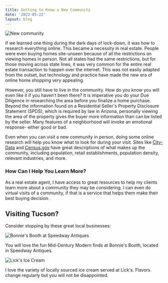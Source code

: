 ```yaml
---
title: Getting to Know a New Community
date: '2023-05-22'
layout: blog
---
```


![New community](img/blog/web-New-Community.png)

If we learned one thing during the dark days of lock-down, it was how to research everything online.  This became a necessity in real estate.  People were even buying homes site-unseen because of all the restrictions on viewing homes in person.  Not all states had the same restrictions, but for those moving across state lines, it was very common for the entire real estate transaction to happen over the internet.  This was not easily adapted from the outset, but technology and practice have made the new era of online home shopping very appealing.

However, you still have to live in the community.  How do you know you will even like it if you haven't been there?  It is imperative you do your Due Diligence in researching the area before you finalize a home purchase.  Beyond the information found on a Residential Seller's Property Disclosure Statement (SPDS), which is required by law in Arizona, personally viewing the area of the property gives the buyer more information than can be listed by the seller.  Many features of a neighborhood will invoke an emotional response- either good or bad.

Even when you can visit a new community in person, doing some online research will help you know what to look for during your visit.  Sites like [City-Data](http://www.city-data.com/) and [Census.gov](https://data.census.gov/) have great descriptions of what makes up the community, including population, retail establishments, population density, relevant industries, and more.

<h3>How Can I Help You Learn More?</h3>
As a real estate agent, I have access to great resources to help my clients learn more about a community they may be considering.  I can even do virtual visits of a community, if that is a service that helps them make their best buying decision.

<h2>Visiting Tucson?</h2>
Consider stopping by these great local businesses:

![Bonnie's Booth at Speedway Antiques](/img/blog/web-Bonnies-address.png)

You will love the fun Mid-Dentury Modern finds at Bonnie's Booth, located in Speedway Antiques.

![Lick's Ice Cream](/img/blog/web-Licks-address)

I love the variety of locally sourced ice cream served at Lick's.  Flavors change regularly but you will not be disappointed.